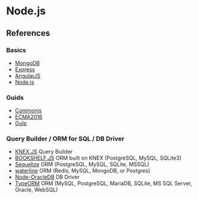 # Node.js

## References

### Basics
- [MongoDB](https://www.mongodb.com)
- [Express](http://expressjs.com)
- [AngularJS](https://angularjs.org)
- [Node.js](https://nodejs.org/en/)

### Guids
- [Commonjs](http://requirejs.org/docs/commonjs.html)
- [ECMA2016](http://ccoenraets.github.io/es6-tutorial/)
- [Gulp](http://gulpjs.com)

### Query Builder / ORM for SQL / DB Driver
- [KNEX.JS](http://knexjs.org) Query Builder
- [BOOKSHELF.JS](http://bookshelfjs.org) ORM built on KNEX (PostgreSQL, MySQL, SQLite3)
- [Sequelize](http://docs.sequelizejs.com/en/latest/) ORM (PostgreSQL, MySQL, SQLite, MSSQL)
- [waterline](https://github.com/balderdashy/waterline) ORM (Redis, MySQL, MongoDB, or Postgres)
- [Node-OracleDB](https://github.com/oracle/node-oracledb) DB Driver
- [TypeORM](https://github.com/typeorm/typeorm) ORM (MySQL, PostgreSQL, MariaDB, SQLite, MS SQL Server, Oracle, WebSQL)

<!--- [VS Code]()-->
